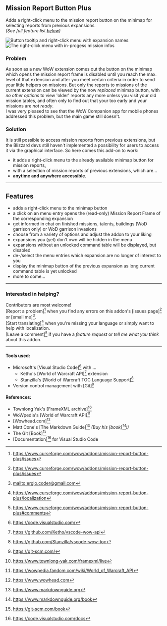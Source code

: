 Mission Report Button Plus
--------------------------

Adds a right-click menu to the mission report button on the minimap for selecting reports from previous expansions.  
*(See full feature list [below](#features))*  

<!--- Preview images --->
![Button tooltip and right-click menu with expansion names](https://media.forgecdn.net/attachments/thumbnails/364/415/310/172/mbrp_tooltip-dropdown.jpg "Right-click on the Kyrian mission report button on the minimap opens the menu.") 
![The right-click menu with in-progess mission infos](https://media.forgecdn.net/attachments/thumbnails/364/416/310/172/mbrp_dropdown_bfa-missioncount.jpg "Mouse-over a menu entry shows details about running missions.")

### Problem

As soon as a new WoW extension comes out the button on the minimap which opens the mission report frame is disabled until you reach the max. level of that extension and after you meet certain criteria in order to send your little helpers on missions. But only the reports to missions of the current extension can be viewed by the now _replaced_ minimap button, with _no other options_ to view 'older' reports any more unless you visit your old mission tables, and often only to find out that your too early and your missions are _not ready_.  
I was very pleased to see that the WoW Companion app for mobile phones addressed this problem, but the main game still doesn't.

### Solution

It is still possible to access mission reports from previous extensions, but the Blizzard devs still haven't implemented a possibility for users to access it via the graphical interface. So here comes this add-on to work:
+ it adds a right-click menu to the already available minimap button for mission reports,
+ with a selection of mission reports of previous extensions, which are...
+ **anytime and anywhere accessible.**

---

## Features

+ adds a right-click menu to the minimap button
+ a click on an menu entry opens the (read-only) Mission Report Frame of the corresponding expansion
+ get informed in chat on finished missions, talents, buildings (WoD garrison only) or WoD garrison invasions
+ choose from a variety of options and adjust the addon to your liking
+ expansions you (yet) don't own will be hidden in the menu
+ expansions without an unlocked command table will be displayed, but disabled
+ de-/select the menu entries which expansion are no longer of interest to you
+ display the minimap button of the previous expansion as long current command table is yet unlocked
+ more to come...

---

### Interested in helping?

Contributors are most welcome!  
[Report a problem][^issues] when you find any errors on this addon's [issues page][^issues] or [email me][^mymail].  
[Start translating][^l10n] when you're missing your language or simply want to help with localization.  
[Leave a comment][^comments] if you have a *feature request* or *tell me what you think* about this addon.  

<!--- Contributor hyperlinks --->
[^issues]: <https://www.curseforge.com/wow/addons/mission-report-button-plus/issues>
[^mymail]: <mailto:erglo.coder@gmail.com>
[^l10n]: <https://www.curseforge.com/wow/addons/mission-report-button-plus/localization>
[^comments]: <https://www.curseforge.com/wow/addons/mission-report-button-plus#comments>

-----

#### Tools used:

- Microsoft's [Visual Studio Code][^vsc] with ...
  - Ketho's [World of Warcraft API][^ext1] extension
  - Stanzilla's [World of Warcraft TOC Language Support][^ext2]
- Version control management with [Git][^git]

<!--- Tools hyperlinks --->
[^vsc]: <https://code.visualstudio.com/>
[^ext1]: <https://github.com/Ketho/vscode-wow-api>
[^ext2]: <https://github.com/Stanzilla/vscode-wow-toc>
[^git]: <https://git-scm.com/>

#### References:
- Townlong Yak's [FrameXML archive][^framexml]
- WoWpedia's [World of Warcraft API][^wowpedia]
- [Wowhead.com][^wowhead]
- Matt Cone's [The Markdown Guide][^mdguide] *(Buy his [book][^mdbook]!)*
- The Git [Book][^gitbook]
- [Documentation][^vscdoc] for Visual Studio Code

<!--- References hyperlinks --->
[^framexml]: <https://www.townlong-yak.com/framexml/live>
[^wowpedia]: <https://wowpedia.fandom.com/wiki/World_of_Warcraft_API>
[^wowhead]: <https://www.wowhead.com>
[^mdguide]: <https://www.markdownguide.org>
[^mdbook]: <https://www.markdownguide.org/book>
[^gitbook]: <https://git-scm.com/book>
[^vscdoc]: <https://code.visualstudio.com/docs>
